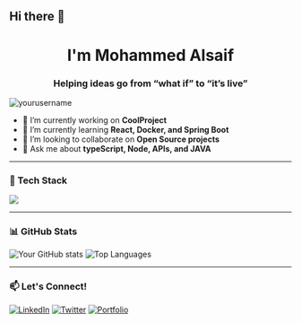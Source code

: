 ## Hi there 👋

<h1 align="center">I'm Mohammed Alsaif</h1>
<h3 align="center">Helping ideas go from “what if” to “it’s live”</h3>

<p align="left"> <img src="https://komarev.com/ghpvc/?username=yourusername&label=Profile%20views&color=0e75b6&style=flat" alt="yourusername" /> </p>

- 🔭 I’m currently working on **CoolProject**
- 🌱 I’m currently learning **React, Docker, and Spring Boot**
- 👯 I’m looking to collaborate on **Open Source projects**
- 💬 Ask me about **typeScript, Node, APIs, and JAVA**

---

### 🧰 Tech Stack
<img src="https://skillicons.dev/icons?i=ts,nodejs,react,html,css,git,github,java,docker,aws,kafka,mongodb,nestjs,nginx,mysql" />


---

### 📊 GitHub Stats
![Your GitHub stats](https://github-readme-stats.vercel.app/api?username=yourusername&show_icons=true&theme=radical)
![Top Languages](https://github-readme-stats.vercel.app/api/top-langs/?username=yourusername&layout=compact)

---

### 📫 Let's Connect!
[![LinkedIn](https://img.shields.io/badge/-LinkedIn-blue?style=flat-square&logo=linkedin&logoColor=white)](https://linkedin.com/in/yourname)
[![Twitter](https://img.shields.io/badge/-Twitter-1DA1F2?style=flat-square&logo=twitter&logoColor=white)](https://twitter.com/yourhandle)
[![Portfolio](https://img.shields.io/badge/Portfolio-000?style=flat-square&logo=firefox&logoColor=white)](https://yourwebsite.com)
